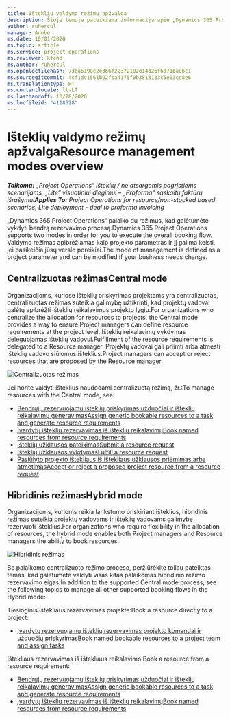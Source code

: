 ```yaml
---
title: Išteklių valdymo režimų apžvalga
description: Šioje temoje pateikiama informacija apie „Dynamics 365 Project Operations“ išteklių valdymo funkcijas.
author: ruhercul
manager: Annbe
ms.date: 10/01/2020
ms.topic: article
ms.service: project-operations
ms.reviewer: kfend
ms.author: ruhercul
ms.openlocfilehash: 73ba6190e2e366f22372102d14d26f6d71ba0bc1
ms.sourcegitcommit: 4cf1dc1561b92fca4175f0b3813133c5e63ce8e6
ms.translationtype: HT
ms.contentlocale: lt-LT
ms.lasthandoff: 10/28/2020
ms.locfileid: "4118528"
---
```

# <a name="resource-management-modes-overview"></a><span data-ttu-id="c8596-103">Išteklių valdymo režimų apžvalga</span><span class="sxs-lookup"><span data-stu-id="c8596-103">Resource management modes overview</span></span>

<span data-ttu-id="c8596-104">_**Taikoma:** „Project Operations“ išteklių / ne atsargomis pagrįstiems scenarijams, „Lite“ visuotiniui diegimui – „Proforma“ sąskaitų faktūrų išrašymui_</span><span class="sxs-lookup"><span data-stu-id="c8596-104">_**Applies To:** Project Operations for resource/non-stocked based scenarios, Lite deployment - deal to proforma invoicing_</span></span>


<span data-ttu-id="c8596-105">„Dynamics 365 Project Operations“ palaiko du režimus, kad galėtumėte vykdyti bendrą rezervavimo procesą.</span><span class="sxs-lookup"><span data-stu-id="c8596-105">Dynamics 365 Project Operations supports two modes in order for you to execute the overall booking flow.</span></span> <span data-ttu-id="c8596-106">Valdymo režimas apibrėžiamas kaip projekto parametras ir jį galima keisti, jei pasikeičia jūsų verslo poreikiai.</span><span class="sxs-lookup"><span data-stu-id="c8596-106">The mode of management is defined as a project parameter and can be modified if your business needs change.</span></span>    

## <a name="central-mode"></a><span data-ttu-id="c8596-107">Centralizuotas režimas</span><span class="sxs-lookup"><span data-stu-id="c8596-107">Central mode</span></span>
<span data-ttu-id="c8596-108">Organizacijoms, kuriose išteklių priskyrimas projektams yra centralizuotas, centralizuotas režimas suteikia galimybę užtikrinti, kad projektų vadovai galėtų apibrėžti išteklių reikalavimus projekto lygiu.</span><span class="sxs-lookup"><span data-stu-id="c8596-108">For organizations who centralize the allocation for resources to projects, the Central mode provides a way to ensure Project managers can define resource requirements at the project level.</span></span> <span data-ttu-id="c8596-109">Išteklių reikalavimų vykdymas deleguojamas išteklių vadovui.</span><span class="sxs-lookup"><span data-stu-id="c8596-109">Fulfillment of the resource requirements is delegated to a Resource manager.</span></span> <span data-ttu-id="c8596-110">Projektų vadovai gali priimti arba atmesti išteklių vadovo siūlomus išteklius.</span><span class="sxs-lookup"><span data-stu-id="c8596-110">Project managers can accept or reject resources that are proposed by the Resource manager.</span></span>

![Centralizuotas režimas](./media/resource-management-central.png)

<span data-ttu-id="c8596-112">Jei norite valdyti išteklius naudodami centralizuotą režimą, žr.:</span><span class="sxs-lookup"><span data-stu-id="c8596-112">To manage resources with the Central mode, see:</span></span>

- [<span data-ttu-id="c8596-113">Bendrųjų rezervuojamų išteklių priskyrimas užduočiai ir išteklių reikalavimų generavimas</span><span class="sxs-lookup"><span data-stu-id="c8596-113">Assign generic bookable resources to a task and generate resource requirements</span></span>](https://docs.microsoft.com/dynamics365/project-service/assign-generic-bookable-resource)
- [<span data-ttu-id="c8596-114">Įvardytų išteklių rezervavimas iš išteklių reikalavimų</span><span class="sxs-lookup"><span data-stu-id="c8596-114">Book named resources from resource requirements</span></span>](https://docs.microsoft.com/dynamics365/project-service/book-named-resource)
- [<span data-ttu-id="c8596-115">Išteklių užklausos pateikimas</span><span class="sxs-lookup"><span data-stu-id="c8596-115">Submit a resource request</span></span>](https://docs.microsoft.com/dynamics365/project-service/submit-resource-request)
- [<span data-ttu-id="c8596-116">Išteklių užklausos vykdymas</span><span class="sxs-lookup"><span data-stu-id="c8596-116">Fulfill a resource request</span></span>](https://docs.microsoft.com/dynamics365/project-service/resource-management-fulfill-requests)
- [<span data-ttu-id="c8596-117">Pasiūlyto projekto ištekliaus iš ištekliaus užklausos priėmimas arba atmetimas</span><span class="sxs-lookup"><span data-stu-id="c8596-117">Accept or reject a proposed project resource from a resource request</span></span>](https://docs.microsoft.com/dynamics365/project-service/accept-reject-proposed-resource)

## <a name="hybrid-mode"></a><span data-ttu-id="c8596-118">Hibridinis režimas</span><span class="sxs-lookup"><span data-stu-id="c8596-118">Hybrid mode</span></span>
<span data-ttu-id="c8596-119">Organizacijoms, kurioms reikia lankstumo priskiriant išteklius, hibridinis režimas suteikia projektų vadovams ir išteklių vadovams galimybę rezervuoti išteklius.</span><span class="sxs-lookup"><span data-stu-id="c8596-119">For organizations who require flexibility in the allocation of resources, the hybrid mode enables both Project managers and Resource managers the ability to book resources.</span></span>

![Hibridinis režimas](./media/resource-management-hybrid.png)

<span data-ttu-id="c8596-121">Be palaikomo centralizuoto režimo proceso, peržiūrėkite toliau pateiktas temas, kad galėtumėte valdyti visas kitas palaikomas hibridinio režimo rezervavimo eigas:</span><span class="sxs-lookup"><span data-stu-id="c8596-121">In addition to the supported Central mode process, see the following topics to manage all other supported booking flows in the Hybrid mode:</span></span>

<span data-ttu-id="c8596-122">Tiesioginis ištekliaus rezervavimas projekte:</span><span class="sxs-lookup"><span data-stu-id="c8596-122">Book a resource directly to a project:</span></span>
- [<span data-ttu-id="c8596-123">Įvardytų rezervuojamų išteklių rezervavimas projekto komandai ir užduočių priskyrimas</span><span class="sxs-lookup"><span data-stu-id="c8596-123">Book named bookable resources to a project team and assign tasks</span></span>](https://docs.microsoft.com/dynamics365/project-service/assign-named-bookable-resource)

<span data-ttu-id="c8596-124">Ištekliaus rezervavimas iš ištekliaus reikalavimo:</span><span class="sxs-lookup"><span data-stu-id="c8596-124">Book a resource from a resource requirement:</span></span>
- [<span data-ttu-id="c8596-125">Bendrųjų rezervuojamų išteklių priskyrimas užduočiai ir išteklių reikalavimų generavimas</span><span class="sxs-lookup"><span data-stu-id="c8596-125">Assign generic bookable resources to a task and generate resource requirements</span></span>](https://docs.microsoft.com/dynamics365/project-service/assign-generic-bookable-resource)
- [<span data-ttu-id="c8596-126">Įvardytų išteklių rezervavimas iš išteklių reikalavimų</span><span class="sxs-lookup"><span data-stu-id="c8596-126">Book named resources from resource requirements</span></span>](https://docs.microsoft.com/dynamics365/project-service/book-named-resource)
